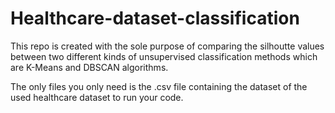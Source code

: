 # Healthcare-dataset-classification
This repo is created with the sole purpose of comparing the silhoutte values between two different kinds of unsupervised classification methods which are K-Means and DBSCAN algorithms.

The only files you only need is the .csv file containing the dataset of the used healthcare dataset to run your code.
